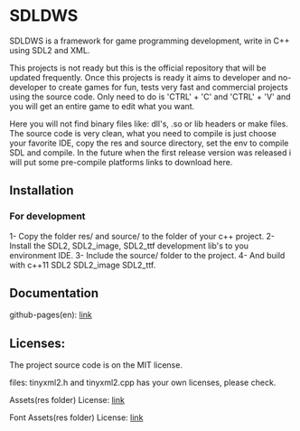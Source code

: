# SDLDWS

SDLDWS is a framework for game programming development, write in C++ using SDL2 and XML.

This projects is not ready but this is the official repository that will be updated 
frequently. Once this projects is ready it aims to developer and no-developer to create games
for fun, tests very fast and commercial projects using the source code. 
Only need to do is 'CTRL' + 'C' and 'CTRL' + 'V' and you will 
get an entire game to edit what you want.

Here you will not find binary files like: dll's, .so or lib headers or make files. The source code 
is very clean, what you need to compile is just choose your favorite IDE, copy the res and source 
directory, set the env to compile SDL and compile. In the future when the first release version 
was released i will put some pre-compile platforms links to download here.

## Installation
### For development

1- Copy the folder res/ and source/ to the folder of your c++ project.
2- Install the SDL2, SDL2_image, SDL2_ttf development lib's to you environment IDE.
3- Include the source/ folder to the project.
4- And build with c++11 SDL2 SDL2_image SDL2_ttf.

## Documentation

github-pages(en): [link](https://gundam7463.github.io/sdldws-doc.github.io/)


## Licenses:

The project source code is on the MIT license.

files: tinyxml2.h and tinyxml2.cpp has your own licenses, please check.

Assets(res folder) License: [link](https://github.com/Gundam7463/SDLDWS/blob/master/res/LICENSE)

Font Assets(res folder) License: [link](https://github.com/Gundam7463/SDLDWS/blob/master/res/font/OFL.txt)


